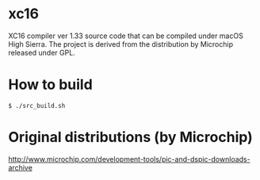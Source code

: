 # xc16
XC16 compiler ver 1.33 source code that can be compiled under macOS High Sierra. The project is derived from the distribution by Microchip released under GPL.

# How to build

```
$ ./src_build.sh
```

# Original distributions (by Microchip)
http://www.microchip.com/development-tools/pic-and-dspic-downloads-archive
